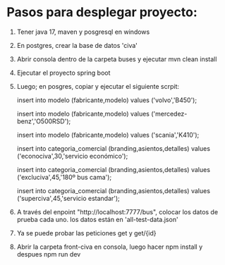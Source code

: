 # Pasos para desplegar proyecto:

1. Tener java 17, maven y posgresql en windows
2. En postgres, crear la base de datos 'civa'
3. Abrir consola dentro de la carpeta buses y ejecutar mvn clean install
4. Ejecutar el proyecto spring boot
5. Luego; en posgres, copiar y ejecutar el siguiente scrpit:

      insert into modelo (fabricante,modelo)
      values ('volvo','B450');
      
      insert into modelo (fabricante,modelo)
      values ('mercedez-benz','O500RSD');
      
      insert into modelo (fabricante,modelo)
      values ('scania','K410');
      
      insert  into categoria_comercial (branding,asientos,detalles)
      values ('econociva',30,'servicio económico');
      
      insert  into categoria_comercial (branding,asientos,detalles)
      values ('excluciva',45,'180º bus cama');
      
      insert  into categoria_comercial (branding,asientos,detalles)
      values ('superciva',45,'servicio estandar');

7. A través del enpoint "http://localhost:7777/bus", colocar los datos de prueba cada uno. los datos están en 'all-test-data.json'
8. Ya se puede probar las peticiones get y get/{id}
9. Abrir la carpeta front-civa en consola, luego hacer npm install y despues npm run dev
